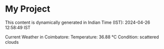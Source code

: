 # My Project

This content is dynamically generated in Indian Time (IST): 2024-04-26 12:58:49 IST


Current Weather in Coimbatore:
Temperature: 36.88 °C
Condition: scattered clouds
